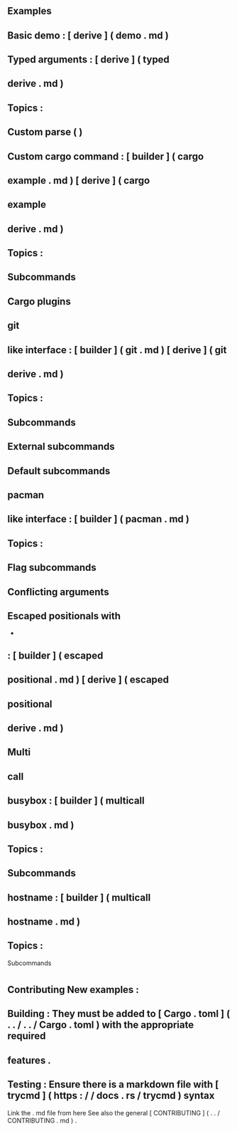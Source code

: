 #
Examples
-
Basic
demo
:
[
derive
]
(
demo
.
md
)
-
Typed
arguments
:
[
derive
]
(
typed
-
derive
.
md
)
-
Topics
:
-
Custom
parse
(
)
-
Custom
cargo
command
:
[
builder
]
(
cargo
-
example
.
md
)
[
derive
]
(
cargo
-
example
-
derive
.
md
)
-
Topics
:
-
Subcommands
-
Cargo
plugins
-
git
-
like
interface
:
[
builder
]
(
git
.
md
)
[
derive
]
(
git
-
derive
.
md
)
-
Topics
:
-
Subcommands
-
External
subcommands
-
Default
subcommands
-
pacman
-
like
interface
:
[
builder
]
(
pacman
.
md
)
-
Topics
:
-
Flag
subcommands
-
Conflicting
arguments
-
Escaped
positionals
with
-
-
:
[
builder
]
(
escaped
-
positional
.
md
)
[
derive
]
(
escaped
-
positional
-
derive
.
md
)
-
Multi
-
call
-
busybox
:
[
builder
]
(
multicall
-
busybox
.
md
)
-
Topics
:
-
Subcommands
-
hostname
:
[
builder
]
(
multicall
-
hostname
.
md
)
-
Topics
:
-
Subcommands
#
#
Contributing
New
examples
:
-
Building
:
They
must
be
added
to
[
Cargo
.
toml
]
(
.
.
/
.
.
/
Cargo
.
toml
)
with
the
appropriate
required
-
features
.
-
Testing
:
Ensure
there
is
a
markdown
file
with
[
trycmd
]
(
https
:
/
/
docs
.
rs
/
trycmd
)
syntax
-
Link
the
.
md
file
from
here
See
also
the
general
[
CONTRIBUTING
]
(
.
.
/
CONTRIBUTING
.
md
)
.
